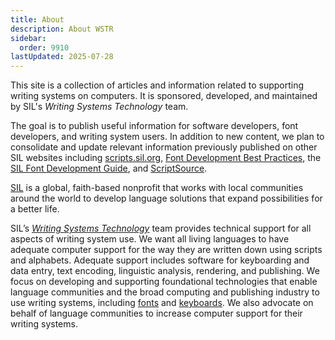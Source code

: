 ```yaml
---
title: About
description: About WSTR
sidebar:
  order: 9910
lastUpdated: 2025-07-28
---
```


This site is a collection of articles and information related to supporting writing systems on computers. It is sponsored, developed, and maintained by SIL's _Writing Systems Technology_ team.

The goal is to publish useful information for software developers, font developers, and writing system users. In addition to new content, we plan to consolidate and update relevant information previously published on other SIL websites including [scripts.sil.org][sso], [Font Development Best Practices][fdbp], the [SIL Font Development Guide][silfontdev], and [ScriptSource][scriptsource].

[SIL][sil] is a global, faith-based nonprofit that works with local communities around the world to develop language solutions that expand possibilities for a better life.

SIL’s [_Writing Systems Technology_][wstech] team provides technical support for all aspects of writing system use. We want all living languages to have adequate computer support for the way they are written down using scripts and alphabets. Adequate support includes software for keyboarding and data entry, text encoding, linguistic analysis, rendering, and publishing. We focus on developing and supporting foundational technologies that enable language communities and the broad computing and publishing industry to use writing systems, including [fonts][sil-fonts] and [keyboards][keyman]. We also advocate on behalf of language communities to increase computer support for their writing systems.

[fdbp]: https://silnrsi.github.io/FDBP/en-US/index.html
[keyman]: https://keyman.com
[scriptsource]: https://scriptsource.org
[sil]: https://www.sil.org
[silfontdev]: https://silnrsi.github.io/silfontdev/en-US/index.html
[sil-fonts]: https://software.sil.org/fonts/
[sso]: https://scripts.sil.org
[wstech]: https://software.sil.org/wstech/

